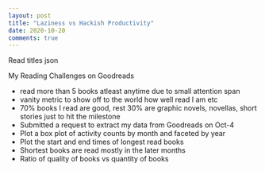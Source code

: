 ```yaml
---
layout: post
title: "Laziness vs Hackish Productivity"
date: 2020-10-20
comments: true
---
```




Read titles json


My Reading Challenges on Goodreads
- read more than 5 books atleast anytime due to small attention span
- vanity metric to show off to the world how well read I am etc
- 70% books I read are good, rest 30% are graphic novels, novellas, short stories just to hit the milestone
- Submitted a request to extract my data from Goodreads on Oct-4
- Plot a box plot of activity counts by month and faceted by year
- Plot the start and end times of longest read books
- Shortest books are read mostly in the later months
- Ratio of quality of books vs quantity of books
